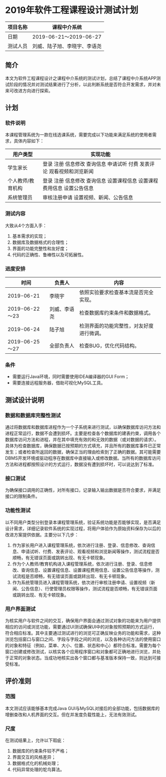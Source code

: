 # 2019年软件工程课程设计测试计划

| 项目名称 | 课程中介系统                 |
| -------- | ---------------------------- |
| 日期     | 2019-06-21～2019-06-27       |
| 测试人员 | 刘威、陆子旭、李晓宇、李语尧 |

## 简介

本文为软件工程课程设计之课程中介系统的测试计划，总结了课程中介系统APP测试阶段的情况并对测试结果进行了分析，以此判断系统是否符合开发需求，并对未来可改进方向进行探索。

## 计划

### 软件说明

本课程管理系统为一款在线选课系统，需要完成以下功能来满足系统的使用者需求，具体内容如下：

| 用户类型          | 实现功能                                                     |
| ----------------- | ------------------------------------------------------------ |
| 学生家长          | 登录 注册 信息修改 查询信息 申请试听 付费 发表评论 观看视频和浏览新闻 |
| 个人教师/教育机构 | 登录 注册 信息修改 查询信息 设置课程信息 设置课程费用信息 设置公告信息 |
| 系统管理员        | 审核注册申请 设置视频、新闻、公告信息                        |

### 测试内容

大致从4个方面入手：

1. 基本需求的实现；
2. 数据库及数据格式的合理性；
3. 界面的功能完整性和友好度；
4. 代码的正确性、鲁棒性以及可拓展性。

### 进度安排

| 时间           | 负责人       | 内容                                     |
| -------------- | ------------ | ---------------------------------------- |
| 2019-06-21     | 李晓宇       | 依照实验要求检查基本流是否完全实现。     |
| 2019-06-22～23 | 刘威、李语尧 | 检查数据库约束条件和数据格式。           |
| 2019-06-24     | 陆子旭       | 检测界面的功能完整性，对友好度进行微调。 |
| 2019-06-25～27 | 全部负责人   | 检查BUG，优化代码结构。                  |

### 条件

* 需要运行Java环境，同时需要使用IDEA编译器的GUI Form；
* 需要连接远程服务器，借助可视化MySQL工具。

## 测试设计说明

### 数据和数据库完整性测试

通过将数据库和数据库进程作为一个子系统来进行测试，以确保数据库访问方法和进程正常运行，数据不会遭到损坏。主要是检查各个数据库的建表约束，调用各个数据库访问方法和进程，并在其中填充有效的和无效的数据（或对数据的请求）。具体为检查数据库，确保数据已按预期的方式填充，并且所有的数据库事件已正常发生；或者检查所返回的数据，确保正当的理由检索到了正确的数据。其可能需要DBMS开发环境或驱动程序在数据库中直接输入或修改数据。当所有的数据库访问方法和进程都按照设计的方式运行，数据没有遭到损坏时，可以说达到了标准。

### 接口测试

为确保接口调用的正确性，对所有接口，记录输入输出数据是否符合要求，并满足接口的限制条件。

### 功能性测试

以不同用户类型分别登录本课程管理系统，验证系统功能是否能够实现，是否满足设计需求，详细记录软件系统的实现过程，将用户体验作为原始资料保存为以后的改进方案提供依据。主要分以下几步：

1. 作为家长用户进入课程管理系统，依次进行注册、登录、信息修改、查询信息、申请试听、付费、发表评论、观看视频和浏览新闻等操作，测试流程是否顺畅，有无错误页面或跳转出现、有无卡顿现象。
2. 作为个人教师/教育机构进入课程管理系统，依次进行注册、登录、信息修改、查询信息、设置课程信息、设置课程费用信息、设置公告信息等操作，测试流程是否顺畅，有无错误页面或跳转出现、有无卡顿现象。
3. 作为系统管理员进入课程管理系统，依次进行审核注册申请、设置视频（新闻、公告信息）、行使管理员权限等操作，测试流程是否顺畅，有无错误页面或跳转出现、有无卡顿现象。

### 用户界面测试

为核实用户与软件之间的交互，确保用户界面会通过测试对象的功能来为用户提供相应的访问或浏览功能，需要通过UI测试确保UI中的对象按照预期的方式运行，符合相应标准。其中主要通过测试进行的浏览可正确反映业务的功能和需求，这种浏览包括窗口与窗口之间、字段与字段之间的浏览，以及各种访问方法的使用窗口的对象和特征（例如，菜单、大小、位置、状态和中心）都符合标准。需要为每个窗口创建或修改测试，以核实各个应用程序窗口和对象都可正确地进行浏览，并处于正常的对象状态。当成功地核实出各个窗口都与基准版本保持一致，则达到可接受标准。

## 评价准则

### 范围

本文测试应该能够基本完成Java GUI与MySQL对接后的全部功能，包括数据库的增删查改和人机界面的交互。但在并发度负载性能上，无法有效测试。

### 尺度

在测试结果上，允许以下瑕疵：

1. 数据库的约束条件较不严格；
2. 界面交互的风格差异；
3. 数据格式化的机械处理；
4. 代码异常处理的鸵鸟算法。